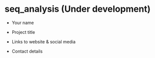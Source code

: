 # seq_analysis (Under development)

- Your name 

- Project title

- Links to website & social media

- Contact details

